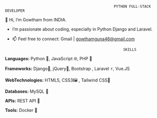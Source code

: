                                                       PYTHON FULL-STACK DEVELOPER
                                                             
👋 Hi, I’m Gowtham from INDIA. 

- I’m passionate about coding, especially in Python Django and Laravel.
- 📫 Feel free to connect:  Gmail | gowthamguna46@gmail.com 



                                                         SKILLS

**Languages:** Python 🐍, JavaScript 🌐, PHP 🐘

**Frameworks:** Django🚀, jQuery📜, Bootstrap , Laravel ⚡, Vue.JS

**WebTechnologies:** HTML5, CSS3🖼 , Tailwind CSS🎨

**Databases:** MySQL 💾

**APIs:** REST API 🔗

**Tools:** Docker 🐳

